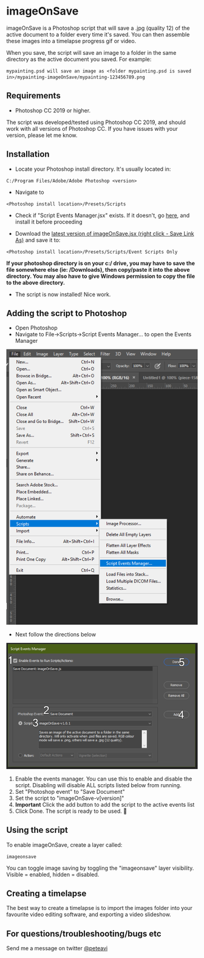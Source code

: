 # imageOnSave

imageOnSave is a Photoshop script that will save a .jpg (quality 12) of the active document to a folder every time it's saved. You can then assemble these images into a timelapse progress gif or video. 

When you save, the script will save an image to a folder in the same directory as the active document you saved. For example: 
```
mypainting.psd will save an image as <folder mypainting.psd is saved in>/mypainting-imageOnSave/mypainting-123456789.png
```
## Requirements
* Photoshop CC 2019 or higher.

The script was developed/tested using Photoshop CC 2019, and should work with all versions of Photoshop CC. If you have issues with your version, please let me know.

## Installation

* Locate your Photoshop install directory. It's usually located in:
```
C:/Program Files/Adobe/Adobe Photoshop <version>
```
* Navigate to 
```
<Photoshop install location>/Presets/Scripts
```
* Check if "Script Events Manager.jsx" exists. If it doesn't, go [here](https://github.com/PizzaBox/imageOnSave/tree/master/Adobe), and install it before proceeding

* Download the [latest version of imageOnSave.jsx (right click - Save Link As)](https://raw.githubusercontent.com/PizzaBox/imageOnSave/master/imageOnSave.jsx) and save it to:
```
<Photoshop install location>/Presets/Scripts/Event Scripts Only
```
**If your photoshop directory is on your c:/ drive, you may have to save the file somewhere else (ie: /Downloads), then copy/paste it into the above directory. You may also have to give Windows permission to copy the file to the above directory.**
* The script is now installed! Nice work.

## Adding the script to Photoshop
* Open Photoshop
* Navigate to File->Scripts->Script Events Manager... to open the Events Manager

![Step one](https://github.com/PizzaBox/imageOnSave/blob/master/assets/usage/usage-01.png)
* Next follow the directions below

![Step two](https://github.com/PizzaBox/imageOnSave/blob/master/assets/usage/usage-02.png)
1. Enable the events manager. You can use this to enable and disable the script. Disabling will disable ALL scripts listed below from running.
2. Set "Photoshop event" to "Save Document"
3. Set the script to "imageOnSave-v\[version\]"
4. **Important** Click the add button to add the script to the active events list
5. Click Done. The script is ready to be used. 🎂

## Using the script
To enable imageOnSave, create a layer called:
```
imageonsave
```
You can toggle image saving by toggling the "imageonsave" layer visibility. Visible = enabled, hidden = disabled.

## Creating a timelapse
The best way to create a timelapse is to import the images folder into your favourite video editing software, and exporting a video slideshow.

## For questions/troubleshooting/bugs etc
Send me a message on twitter [@peteavi](https://twitter.com/peteavi)
